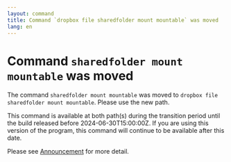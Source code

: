 ```yaml
---
layout: command
title: Command `dropbox file sharedfolder mount mountable` was moved
lang: en
---
```


# Command `sharedfolder mount mountable` was moved

The command `sharedfolder mount mountable` was moved to `dropbox file sharedfolder mount mountable`. Please use the new path.

This command is available at both path(s) during the transition period until the build released before 2024-06-30T15:00:00Z. If you are using this version of the program, this command will continue to be available after this date.

Please see [Announcement](https://github.com/watermint/toolbox/discussions/799) for more detail.


